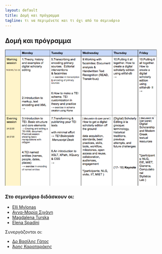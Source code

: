 ```yaml
---
layout: default
title: Δομή και πρόγραμμα 
tagline: τι να περιμένετε και τι όχι από το σεμινάριο
---
```


## Δομή και πρόγραμμα 

![Program](/images/program.png)
 
### Στο σεμινάριο διδάσκουν οι:

* <a href="https://library.brown.edu/cds/elli-mylonas/">Εlli Mylonas</a>
* <a href="https://www.huygens.knaw.nl/sichani-anna-maria/">Αννα-Μαρία Σιχάνη</a>
* <a href="">Magdalena Turska</a>
* <a href="https://www.huygens.knaw.nl/elena-spadini/">Elena Spadini</a>
 
  
Συνεργάζονται οι: 

* <a href="http://www.iit.demokritos.gr/~bgat/">Δρ Βασίλης Γάτος</a>
* <a href="http://www.vivl.io">Άρης Καραταράκης</a>	     
	 

